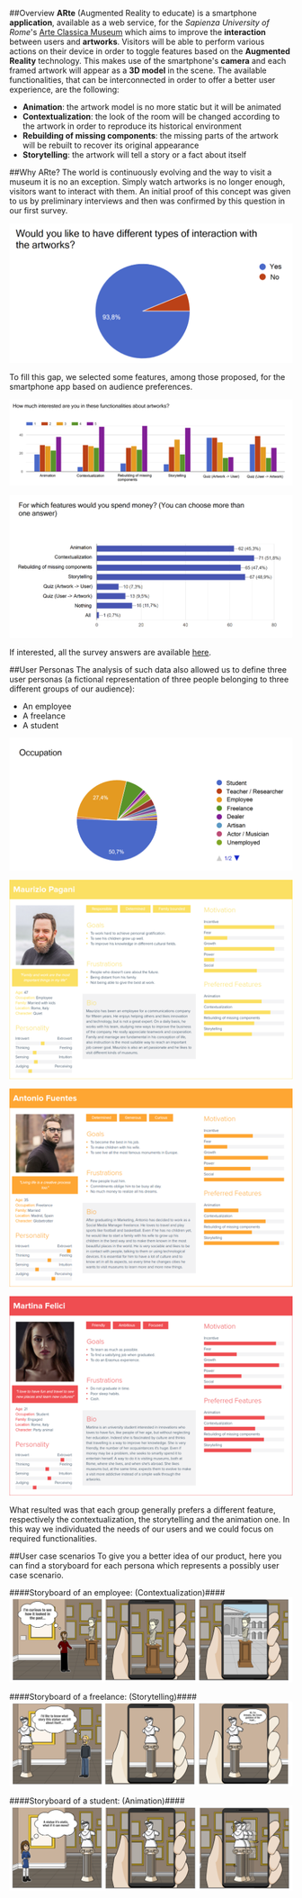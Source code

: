 ##Overview
**ARte** (Augmented Reality to educate) is a smartphone **application**, available as a web service, for the *Sapienza University of Rome*'s [Arte Classica Museum](https://web.uniroma1.it/polomuseale/museo-arte-classica) which aims to improve the **interaction** between users and **artworks**.
Visitors will be able to perform various actions on their device in order to toggle features based on the **Augmented Reality** technology. This makes use of the smartphone's **camera** and each framed artwork will appear as a **3D model** in the scene.
The available functionalities, that can be interconnected in order to offer a better user experience, are the following:
- **Animation**: the artwork model is no more static but it will be animated
- **Contextualization**: the look of the room will be changed according to the artwork in order to reproduce its historical environment
- **Rebuilding of missing components**: the missing parts of the artwork will be rebuilt to recover its original appearance
- **Storytelling**: the artwork will tell a story or a fact about itself


##Why ARte?
The world is continuously evolving and the way to visit a museum it is no an exception. Simply watch artworks is no longer enough, visitors want to interact with them. An initial proof of this concept was given to us by preliminary interviews and then was confirmed by this question in our first survey.

![Interaction chart](/img/chart2.png)

To fill this gap, we selected some features, among those proposed, for the smartphone app based on audience preferences.

![Features preferences chart](/img/chart3.png)

![Features money chart](/img/chart4.png)

If interested, all the survey answers are available [here]().


##User Personas
The analysis of such data also allowed us to define three user personas (a fictional representation of three people belonging to three different groups of our audience):
- An employee
- A freelance
- A student

![Occupation chart](/img/chart1.png)

![Employee](/img/user_employee.png)

![Freelance](/img/user_freelance.png)

![Student](/img/user_student.png)

What resulted was that each group generally prefers a different feature, respectively the contextualization, the storytelling and the animation one. In this way we individuated the needs of our users and we could focus on required functionalities.


##User case scenarios
To give you a better idea of our product, here you can find a storyboard for each persona which represents a possibly user case scenario.

####Storyboard of an employee: (Contextualization)####
![Employee storyboard](/img/storyboard_contextualization.png)

####Storyboard of a freelance: (Storytelling)####
![Freelance storyboard](/img/storyboard_storytelling.png)

####Storyboard of a student: (Animation)####
![Student storyboard](/img/storyboard_animation.png)
